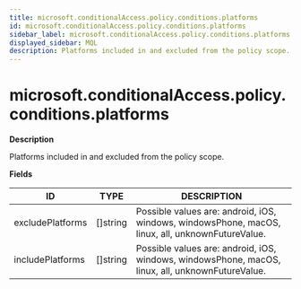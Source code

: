 ```yaml
---
title: microsoft.conditionalAccess.policy.conditions.platforms
id: microsoft.conditionalAccess.policy.conditions.platforms
sidebar_label: microsoft.conditionalAccess.policy.conditions.platforms
displayed_sidebar: MQL
description: Platforms included in and excluded from the policy scope.
---
```


# microsoft.conditionalAccess.policy.conditions.platforms

**Description**

Platforms included in and excluded from the policy scope.

**Fields**

| ID               | TYPE             | DESCRIPTION                                                                                      |
| ---------------- | ---------------- | ------------------------------------------------------------------------------------------------ |
| excludePlatforms | &#91;&#93;string | Possible values are: android, iOS, windows, windowsPhone, macOS, linux, all, unknownFutureValue. |
| includePlatforms | &#91;&#93;string | Possible values are: android, iOS, windows, windowsPhone, macOS, linux, all, unknownFutureValue. |

